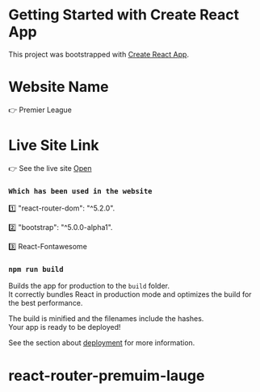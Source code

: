 # Getting Started with Create React App

This project was bootstrapped with [Create React App](https://github.com/facebook/create-react-app).
# Website Name

👉 Premier League
# Live Site Link

👉 See the live site [Open](https://agitated-yonath-712d08.netlify.app/)

### `Which has been used in the website`

1️⃣ "react-router-dom": "^5.2.0".

2️⃣  "bootstrap": "^5.0.0-alpha1".

3️⃣   React-Fontawesome
### `npm run build`

Builds the app for production to the `build` folder.\
It correctly bundles React in production mode and optimizes the build for the best performance.

The build is minified and the filenames include the hashes.\
Your app is ready to be deployed!

See the section about [deployment](https://facebook.github.io/create-react-app/docs/deployment) for more information.

# react-router-premuim-lauge
